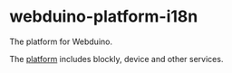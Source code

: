 # webduino-platform-i18n

The platform for Webduino.

The [platform](https://id.webduino.io) includes blockly, device and other services.
